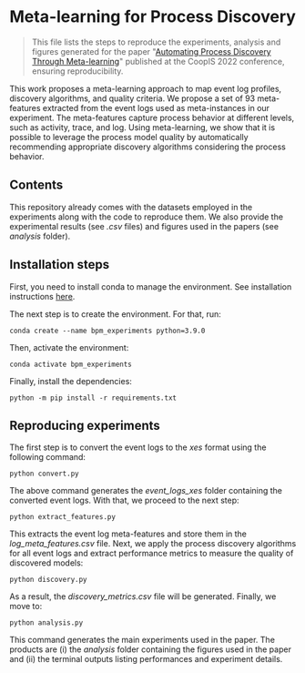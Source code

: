 # Meta-learning for Process Discovery

> This file lists the steps to reproduce the experiments, analysis and figures generated for the paper "[Automating Process Discovery Through Meta-learning](https://link.springer.com/chapter/10.1007/978-3-031-17834-4_12)" published at the CoopIS 2022 conference, ensuring reproducibility.

This work proposes a meta-learning approach to map event log profiles, discovery algorithms, and quality criteria. We propose a set of 93 meta-features extracted from the event logs used as meta-instances in our experiment. The meta-features capture process behavior at different levels, such as activity, trace, and log. Using meta-learning, we show that it is possible to leverage the process model quality by automatically recommending appropriate discovery algorithms considering the process behavior.

## Contents

This repository already comes with the datasets employed in the experiments along with the code to reproduce them. We also provide the experimental results (see *.csv* files) and figures used in the papers (see *analysis* folder).


## Installation steps

First, you need to install conda to manage the environment. See installation instructions [here](https://docs.conda.io/projects/conda/en/latest/user-guide/install/index.html).

The next step is to create the environment. For that, run:

```shell
conda create --name bpm_experiments python=3.9.0
```

Then, activate the environment:

```shell
conda activate bpm_experiments
```

Finally, install the dependencies:

```shell
python -m pip install -r requirements.txt
```


## Reproducing experiments

The first step is to convert the event logs to the *xes* format using the following command:

```shell
python convert.py
```

The above command generates the *event_logs_xes* folder containing the converted event logs. With that, we proceed to the next step:

```shell
python extract_features.py
```

This extracts the event log meta-features and store them in the *log_meta_features.csv* file. Next, we apply the process discovery algorithms for all event logs and extract performance metrics to measure the quality of discovered models:

```shell
python discovery.py
```

As a result, the *discovery_metrics.csv* file will be generated. Finally, we move to:

```shell
python analysis.py
```

This command generates the main experiments used in the paper. The products are (i) the *analysis* folder containing the figures used in the paper and (ii) the terminal outputs listing performances and experiment details.
